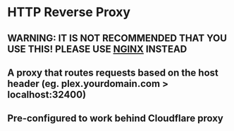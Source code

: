 # HTTP Reverse Proxy

## WARNING: IT IS NOT RECOMMENDED THAT YOU USE THIS! PLEASE USE [NGINX](https://www.nginx.com) INSTEAD

## A proxy that routes requests based on the host header (eg. plex.yourdomain.com > localhost:32400)

## Pre-configured to work behind Cloudflare proxy